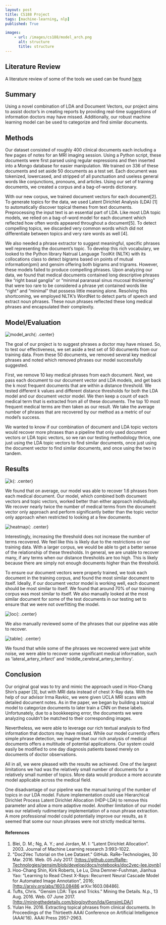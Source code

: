 ```yaml
---
layout: post
title: CS188 Project
tags: [machine-learning, nlp]
published: True

images:
    - url: /images/cs188/model_arch.png
      alt: structure
      title: structure
---
```


## Literature Review
A literature review of some of the tools we used can be found [here](/CS188-Literature-Review/)

## Summary
Using a novel combination of LDA and Document Vectors, our project aims to assist doctor’s in creating reports by providing real-time suggestions of information doctors may have missed. Additionally, our robust machine learning model can be used to categorize and find similar documents.
<!--more-->

## Methods
Our dataset consisted of roughly 400 clinical documents each including a few pages of notes for an MRI imaging session. Using a Python script, these documents were first parsed using regular expressions and then inserted into a Mongo database for easier manipulation. We trained on 336 of these documents and set aside 50 documents as a test set.  Each document was tokenized, lowercased, and stripped of all punctuation and useless general words like conjunctions, pronouns, and articles. Using our set of training documents, we created a corpus and a bag-of-words dictionary.

With our new corpus, we trained document vectors for each document[2]. To generate topics for the data, we used Latent Dirichlet Analysis (LDA) [1] to automatically discover topical themes from text documents. Preprocessing the input text is an essential part of LDA. Like most LDA topic models, we relied on a bag-of-word model for each document which reflected how often words appeared throughout a document[5]. To detect compelling topics, we discarded very common words which did not differentiate between topics and very rare words as well [4].

We also needed a phrase extractor to suggest meaningful, specific phrases well representing the document’s topic. To develop this rich vocabulary, we looked to the Python  library Natrual Language ToolKit (NLTK) with its collocations class to detect bigrams based on points of mutual information(pmi) and gensim offering both bigrams and trigrams. However, these models failed to produce compelling phrases. Upon analyzing our data, we found that medical documents contained long descriptive phrases like “right basal ganglia” or “minimal paranasal sinus mucosal thickening” that were too rare to be considered a phrase yet contained words like “right” and “minimal” that possess little meaning alone. Resolving this shortcoming, we employed NLTK’s WordNet to detect parts of speech and extract noun phrases. These noun phrases reflected these long medical phrases and encapsulated their complexity. 

## Model/Evaluation

![model_arch](/images/cs188/model_arch.png){: .center}

The goal of our project is to suggest phrases a doctor may have missed. So, to test our effectiveness, we set aside a test set of 50 documents from our training data. From these 50 documents, we removed several key medical phrases and noted which removed phrases our model successfully suggested.

First, we remove 10 key medical phrases from each document. Next, we pass each document to our document vector and LDA models, and get back the k most frequent documents that are within a distance threshold. We tested different k values and different distance thresholds for both the LDA model and our document vector model. We then keep a count of each medical term that is extracted from all of these documents. The top 10 most frequent medical terms are then taken as our result. We take the average number of phrases that are recovered by our method as a metric of our model’s success.

We wanted to know if our combination of document and LDA topic vectors would recover more phrases than a pipeline that only used document vectors or LDA topic vectors, so we ran our testing methodology thrice, one just using the LDA topic vectors to find similar documents, once just using the document vector to find similar documents, and once using the two in tandem.

## Results

![k](/images/cs188/k-doc.png){: .center}

We found that on average, our model was able to recover 1.6 phrases from each medical document. Our model, which combined both document vectors and topic vectors, worked better than either approach individually. We recover nearly twice the number of medical terms from the document vector only approach and perform significantly better than the topic vector only approach when restricted to looking at a few documents.

![heatmap](/images/cs188/heatmap.png){: .center}

Interestingly, increasing the threshold does not increase the number of terms recovered. We feel like this is likely due to the restrictions on our training data. With a larger corpus, we would be able to get a better sense of the relationship of these thresholds.
In general, we are unable to recover many, if any terms when our distance thresholds are too high. This is likely because there are simply not enough documents higher than the threshold.


To ensure our document vectors were properly trained, we took each document in the training corpus, and found the most similar document to itself. Ideally, if our document vector model is working well, each document should be most similar to itself. We found that around 70% of our training corpus was most similar to itself. We also manually looked at the most similar document for some of the test documents in our testing set to ensure that we were not overfitting the model.

![loc](/images/cs188/loc.png){: .center}

We also manually reviewed some of the phrases that our pipeline was able to recover.

![table](/images/cs188/table.png){: .center}

We found that while some of the phrases we recovered were just white noise, we were able to recover some significant medical information, such as 'lateral_artery_infarct' and 'middle_cerebral_artery_territory'. 

## Conclusion

Our original goal was to try and mimic the approach used in Hoo-Chang Shin’s paper [3], but with MRI data instead of chest X-Ray data. With the help of our advisor Irma Ravkic, we were given UCLA MRI scans with detailed document notes. As in the paper, we began by building a topical model to categorize documents to later train a CNN on these labels. Unfortunately, due to a bookkeeping error, the documents we were analyzing couldn’t be matched to their corresponding images.

Nevertheless, we were able to leverage our rich textual analysis to find information that doctors may have missed. While our model currently offers simple phrase detection, we imagine that our rich analysis of medical documents offers a multitude of potential applications. Our system could easily be modified to one day diagnosis patients based merely on documents of doctor observations. 

All in all, we were pleased with the results we achieved. One of the largest limitations we had was the relatively small number of documents for a relatively small number of topics. More data would produce a more accurate model applicable across the medical field. 

One disadvantage of our pipeline was the manual tuning of the number of topics in our LDA model. Future implementation could use Hierarchical Dirichlet Process Latent Dirichlet Allocation (HDP-LDA) to remove this parameter and allow a more adaptive model. Another limitation of our model was our relatively rudimentary implementation of a noun phrase extraction. A more professional model could potentially improve our results, as it seemed that some our noun phrases were not strictly medical terms.

#### References
1. Blei, D. M.; Ng, A. Y.; and Jordan, M. I: “Latent Dirichlet Allocation”. 2003. Journal of Machine Learning research 3:993–1022.
2. "Doc2Vec Tutorial on the Lee Dataset." GitHub. RaRe-Technologies, 30 Mar. 2016. Web. 05 July 2017. [https://github.com/RaRe-Technologies/gensim/blob/develop/docs/notebooks/doc2vec-lee.ipynb]
3. Hoo-Chang Shin, Kirk Roberts, Le Lu, Dina Demner-Fushman, Jianhua Yao: “Learning to Read Chest X-Rays: Recurrent Neural Cascade Model for Automated Image Annotation”, 2016; [http://arxiv.org/abs/1603.08486 arXiv:1603.08486].
4. Tufts, Chris. "Gensim LDA: Tips and Tricks." Mining the Details. N.p., 13 Aug. 2016. Web. 07 June 2017. [http://miningthedetails.com/blog/python/lda/GensimLDA/]
5. Yulan He. 2016. Extracting topical phrases from clinical documents. In Proceedings of the Thirtieeth AAAI Conference on Artificial Intelligence ​ (AAAI'16). AAAI Press 2957-2963.
